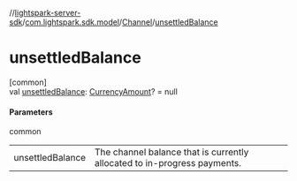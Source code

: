 //[lightspark-server-sdk](../../../index.md)/[com.lightspark.sdk.model](../index.md)/[Channel](index.md)/[unsettledBalance](unsettled-balance.md)

# unsettledBalance

[common]\
val [unsettledBalance](unsettled-balance.md): [CurrencyAmount](../-currency-amount/index.md)? = null

#### Parameters

common

| | |
|---|---|
| unsettledBalance | The channel balance that is currently allocated to in-progress payments. |
